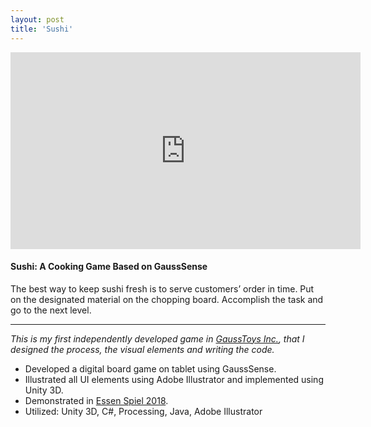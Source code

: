 ```yaml
---
layout: post
title: 'Sushi'
---
```


<iframe width="560" height="315" src="https://www.youtube.com/embed/gbpMIbQiMFI" frameborder="0" allow="accelerometer; autoplay; encrypted-media; gyroscope; picture-in-picture" allowfullscreen></iframe>

#### Sushi: A Cooking Game Based on GaussSense

The best way to keep sushi fresh is to serve customers’ order in time. 
Put on the designated material on the chopping board. 
Accomplish the task and go to the next level. 

-----
_This is my first independently developed game in [GaussToys Inc.](www.gausstoys.com), that I designed the process, the visual elements and writing the code._

- Developed a digital board game on tablet using GaussSense. 
- Illustrated all UI elements using Adobe Illustrator and implemented using Unity 3D.  
- Demonstrated in [Essen Spiel 2018](https://www.spiel-messe.com/en/). 
- Utilized: Unity 3D, C#, Processing, Java, Adobe Illustrator

